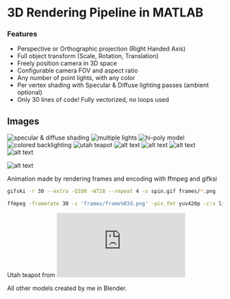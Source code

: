 # 3D Rendering Pipeline in MATLAB

### Features
- Perspective or Orthographic projection (Right Handed Axis)
- Full object transform (Scale, Rotation, Translation)
- Freely position camera in 3D space
- Configurable camera FOV and aspect ratio
- Any number of point lights, with any color
- Per vertex shading with Specular & Diffuse lighting passes (ambient optional)
- Only 30 lines of code! Fully vectorized, no loops used

## Images

![specular & diffuse shading](images/sphere_phong.png)
![multiple lights](images/sphere_studio.png)
![hi-poly model](images/suzanne_studio.png)
![colored backlighting](images/suzanne_backlit.png)
![utah teapot](images/teapot_studio.png)
![alt text](images/cube_backlit.png)
![alt text](images/suzanne_ortho_colored_lights.png)
![alt text](images/torus_orange.png)
![alt text](images/torus.png)

![alt text](images/spin.gif)

Animation made by rendering frames and encoding with ffmpeg and gifksi
```bash
gifski -r 30 --extra -Q100 -W728 --repeat 4 -o spin.gif frames/*.png

ffmpeg -framerate 30 -i 'frames/frame%03d.png' -pix_fmt yuv420p -c:v libx264 -preset veryslow -crf 18 -movflags +faststart -vf "pad=ceil(iw/2)*2:ceil(ih/2)*2" spin.mp4
```

Utah teapot from ![Wikipedia, under CC0 Public Domain](https://wikipedia.org/wiki/File%3AUtah_teapot_%28solid%29.stl)

All other models created by me in Blender.
